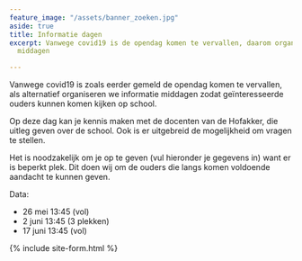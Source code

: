 ```yaml
---
feature_image: "/assets/banner_zoeken.jpg"
aside: true
title: Informatie dagen
excerpt: Vanwege covid19 is de opendag komen te vervallen, daarom organiseren we informatie
  middagen

---
```

Vanwege covid19 is zoals eerder gemeld de opendag komen te vervallen, als alternatief organiseren we informatie middagen zodat geïnteresseerde ouders kunnen komen kijken op school.

Op deze dag kan je kennis maken met de docenten van de Hofakker, die uitleg geven over de school. Ook is er uitgebreid de mogelijkheid om vragen te stellen.

Het is noodzakelijk om je op te geven (vul hieronder je gegevens in) want er is beperkt plek. Dit doen wij om de ouders die langs komen voldoende aandacht te kunnen geven.

Data:

* 26 mei 13:45 (vol)
* 2 juni 13:45 (3 plekken)
* 17 juni 13:45 (vol)

{% include site-form.html %}